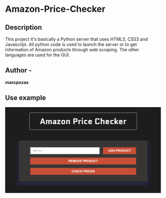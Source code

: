# Amazon-Price-Checker

## Description
This project it's basically a Python server that uses HTML5, CSS3 and Javascript. All python code is used to launch the server or to get information of Amazon products through web scraping. The other languages are used for the GUI.

## Author -
**marcpozas**
<!-- * [LinkedIn](https://www.linkedin.com/in/marcpozas/) -->

## Use example
<img src="Preview.png" alt="Preview image">
